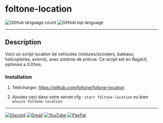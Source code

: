 # foltone-location

![GitHub language count](https://img.shields.io/github/languages/count/foltone/foltone-location?color=blue&label=Langages&logo=github&logoColor=blue&style=for-the-badge)
![GitHub top language](https://img.shields.io/github/languages/top/foltone/foltone-location?color=%232C2D72&logo=lua&logoColor=%232C2D72&style=for-the-badge)

---
## Description
Voici un script location de vehicules (voitures/scooters, bateaux, helicopteres, avions), avec sistème de prévue. Ce script est en RageUI, optimisé a 0.01ms.

### Installation

1) Télécharger: https://github.com/foltone/foltone-location

2) Ajoutez ceci dans votre server.cfg :
``start foltone-location``
   ou bien
``ensure foltone-location``

---

[![Discord](https://img.shields.io/badge/Discord-%237289DA.svg?style=for-the-badge&logo=discord&logoColor=white)](https://discord.com/invite/X9ReemrhKh)
[![Gmail](https://img.shields.io/badge/Gmail-D14836?style=for-the-badge&logo=gmail&logoColor=white)](https://mail.google.com/mail/u/4/?hl=fr&tf=cm&fs=1&to=foltonedev@gmail.com)
[![YouTube](https://img.shields.io/badge/YouTube-%23FF0000.svg?style=for-the-badge&logo=YouTube&logoColor=white)](https://www.youtube.com/channel/UCMbP42Mqwk3hwjp4ClZjeng)
[![PayPal](https://img.shields.io/badge/PayPal-00457C?style=for-the-badge&logo=paypal&logoColor=white)](https://www.paypal.com/paypalme/foltonemoney?locale.x=fr_FR)

